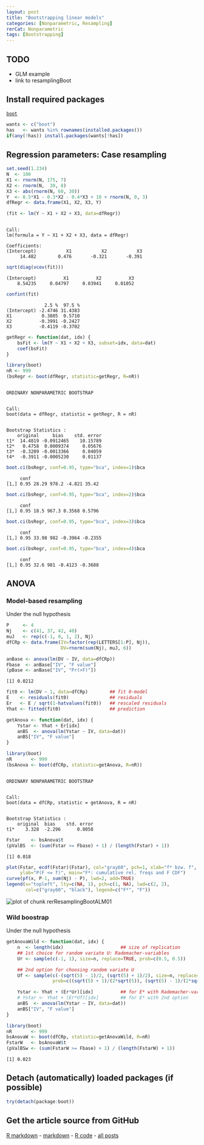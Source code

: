 ```yaml
---
layout: post
title: "Bootstrapping linear models"
categories: [Nonparametric, Resampling]
rerCat: Nonparametric
tags: [Bootstrapping]
---
```





TODO
-------------------------

 - GLM example
 - link to resamplingBoot

Install required packages
-------------------------

[`boot`](http://cran.r-project.org/package=boot)


```r
wants <- c("boot")
has   <- wants %in% rownames(installed.packages())
if(any(!has)) install.packages(wants[!has])
```


Regression parameters: Case resampling
-------------------------


```r
set.seed(1.234)
N  <- 100
X1 <- rnorm(N, 175, 7)
X2 <- rnorm(N,  30, 8)
X3 <- abs(rnorm(N, 60, 30))
Y  <- 0.5*X1 - 0.3*X2 - 0.4*X3 + 10 + rnorm(N, 0, 3)
dfRegr <- data.frame(X1, X2, X3, Y)
```



```r
(fit <- lm(Y ~ X1 + X2 + X3, data=dfRegr))
```

```

Call:
lm(formula = Y ~ X1 + X2 + X3, data = dfRegr)

Coefficients:
(Intercept)           X1           X2           X3  
     14.482        0.476       -0.321       -0.391  
```

```r
sqrt(diag(vcov(fit)))
```

```
(Intercept)          X1          X2          X3 
    8.54235     0.04797     0.03941     0.01052 
```

```r
confint(fit)
```

```
              2.5 %  97.5 %
(Intercept) -2.4746 31.4383
X1           0.3805  0.5710
X2          -0.3991 -0.2427
X3          -0.4119 -0.3702
```



```r
getRegr <- function(dat, idx) {
    bsFit <- lm(Y ~ X1 + X2 + X3, subset=idx, data=dat)
    coef(bsFit)
}
```



```r
library(boot)
nR <- 999
(bsRegr <- boot(dfRegr, statistic=getRegr, R=nR))
```

```

ORDINARY NONPARAMETRIC BOOTSTRAP


Call:
boot(data = dfRegr, statistic = getRegr, R = nR)


Bootstrap Statistics :
    original     bias    std. error
t1*  14.4819 -0.0912465    10.15789
t2*   0.4758  0.0009374     0.05676
t3*  -0.3209 -0.0013366     0.04059
t4*  -0.3911 -0.0005230     0.01137
```



```r
boot.ci(bsRegr, conf=0.95, type="bca", index=1)$bca
```

```
     conf                         
[1,] 0.95 28.29 978.2 -4.821 35.42
```

```r
boot.ci(bsRegr, conf=0.95, type="bca", index=2)$bca
```

```
     conf                         
[1,] 0.95 18.5 967.3 0.3568 0.5796
```

```r
boot.ci(bsRegr, conf=0.95, type="bca", index=3)$bca
```

```
     conf                          
[1,] 0.95 33.98 982 -0.3964 -0.2355
```

```r
boot.ci(bsRegr, conf=0.95, type="bca", index=4)$bca
```

```
     conf                         
[1,] 0.95 32.6 981 -0.4123 -0.3688
```


ANOVA
-------------------------

### Model-based resampling

Under the null hypothesis


```r
P     <- 4
Nj    <- c(41, 37, 42, 40)
muJ   <- rep(c(-1, 0, 1, 2), Nj)
dfCRp <- data.frame(IV=factor(rep(LETTERS[1:P], Nj)),
                    DV=rnorm(sum(Nj), muJ, 6))
```



```r
anBase <- anova(lm(DV ~ IV, data=dfCRp))
Fbase  <- anBase["IV", "F value"]
(pBase <- anBase["IV", "Pr(>F)"])
```

```
[1] 0.0212
```



```r
fit0 <- lm(DV ~ 1, data=dfCRp)        ## fit 0-model
E    <- residuals(fit0)               ## residuals
Er   <- E / sqrt(1-hatvalues(fit0))   ## rescaled residuals
Yhat <- fitted(fit0)                  ## prediction

getAnova <- function(dat, idx) {
    Ystar <- Yhat + Er[idx]
    anBS  <- anova(lm(Ystar ~ IV, data=dat))
    anBS["IV", "F value"]
}

library(boot)
nR       <- 999
(bsAnova <- boot(dfCRp, statistic=getAnova, R=nR))
```

```

ORDINARY NONPARAMETRIC BOOTSTRAP


Call:
boot(data = dfCRp, statistic = getAnova, R = nR)


Bootstrap Statistics :
    original  bias    std. error
t1*    3.328  -2.296      0.8058
```

```r
Fstar    <- bsAnova$t
(pValBS  <- (sum(Fstar >= Fbase) + 1) / (length(Fstar) + 1))
```

```
[1] 0.018
```



```r
plot(Fstar, ecdf(Fstar)(Fstar), col="gray60", pch=1, xlab="f* bzw. f",
     ylab="P(F <= f)", main="F*: cumulative rel. freqs and F CDF")
curve(pf(x, P-1, sum(Nj) - P), lwd=2, add=TRUE)
legend(x="topleft", lty=c(NA, 1), pch=c(1, NA), lwd=c(2, 2),
       col=c("gray60", "black"), legend=c("F*", "F"))
```

![plot of chunk rerResamplingBootALM01](../content/assets/figure/rerResamplingBootALM01.png) 


### Wild boostrap

Under the null hypothesis


```r
getAnovaWild <- function(dat, idx) {
    n  <- length(idx)                     ## size of replication
    ## 1st choice for random variate U: Rademacher-variables
    Ur <- sample(c(-1, 1), size=n, replace=TRUE, prob=c(0.5, 0.5))

    ## 2nd option for choosing random variate U
    Uf <- sample(c(-(sqrt(5) - 1)/2, (sqrt(5) + 1)/2), size=n, replace=TRUE,
                 prob=c((sqrt(5) + 1)/(2*sqrt(5)), (sqrt(5) - 1)/(2*sqrt(5))))

    Ystar <- Yhat + (Er*Ur)[idx]          ## for E* with Rademacher-variables
    # Ystar <- Yhat + (Er*Uf)[idx]        ## for E* with 2nd option
    anBS  <- anova(lm(Ystar ~ IV, data=dat))
    anBS["IV", "F value"]
}
```



```r
library(boot)
nR       <- 999
bsAnovaW <- boot(dfCRp, statistic=getAnovaWild, R=nR)
FstarW   <- bsAnovaW$t
(pValBSw <- (sum(FstarW >= Fbase) + 1) / (length(FstarW) + 1))
```

```
[1] 0.023
```


Detach (automatically) loaded packages (if possible)
-------------------------


```r
try(detach(package:boot))
```


Get the article source from GitHub
----------------------------------------------

[R markdown](https://github.com/dwoll/RExRepos/raw/master/Rmd/resamplingBootALM.Rmd) - [markdown](https://github.com/dwoll/RExRepos/raw/master/md/resamplingBootALM.md) - [R code](https://github.com/dwoll/RExRepos/raw/master/R/resamplingBootALM.R) - [all posts](https://github.com/dwoll/RExRepos/)
